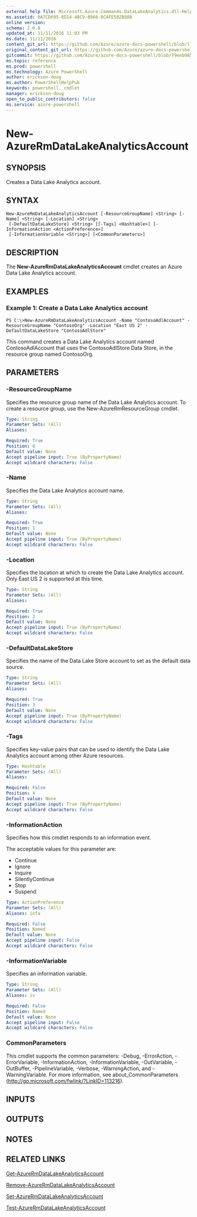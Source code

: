 ```yaml
---
external help file: Microsoft.Azure.Commands.DataLakeAnalytics.dll-Help.xml
ms.assetid: 0A7CD695-6D14-4BC9-B960-0CAFE502B88B
online version: 
schema: 2.0.0
updated_at: 11/11/2016 11:03 PM
ms.date: 11/11/2016
content_git_url: https://github.com/Azure/azure-docs-powershell/blob/live/azureps-cmdlets-docs/ResourceManager/AzureRM.DataLakeAnalytics/v2.3.0/New-AzureRmDataLakeAnalyticsAccount.md
original_content_git_url: https://github.com/Azure/azure-docs-powershell/blob/live/azureps-cmdlets-docs/ResourceManager/AzureRM.DataLakeAnalytics/v2.3.0/New-AzureRmDataLakeAnalyticsAccount.md
gitcommit: https://github.com/Azure/azure-docs-powershell/blob/79eeb985ea480979357fb4695832a0c3d29a48bf/azureps-cmdlets-docs/ResourceManager/AzureRM.DataLakeAnalytics/v2.3.0/New-AzureRmDataLakeAnalyticsAccount.md
ms.topic: reference
ms.prod: powershell
ms.technology: Azure PowerShell
author: erickson-doug
ms.author: PowerShellHelpPub
keywords: powershell, cmdlet
manager: erickson-doug
open_to_public_contributors: false
ms.service: azure-powershell
---
```


# New-AzureRmDataLakeAnalyticsAccount

## SYNOPSIS
Creates a Data Lake Analytics account.

## SYNTAX

```
New-AzureRmDataLakeAnalyticsAccount [-ResourceGroupName] <String> [-Name] <String> [-Location] <String>
 [-DefaultDataLakeStore] <String> [[-Tags] <Hashtable>] [-InformationAction <ActionPreference>]
 [-InformationVariable <String>] [<CommonParameters>]
```

## DESCRIPTION
The **New-AzureRmDataLakeAnalyticsAccount** cmdlet creates an Azure Data Lake Analytics account.

## EXAMPLES

### Example 1: Create a Data Lake Analytics account
```
PS C:\>New-AzureRmDataLakeAnalyticsAccount -Name "ContosoAdlAccount" -ResourceGroupName "ContosoOrg" -Location "East US 2" -DefaultDataLakeStore "ContosoAdlStore"
```

This command creates a Data Lake Analytics account named ContosoAdlAccount that uses the ContosoAdlStore Data Store, in the resource group named ContosoOrg.

## PARAMETERS

### -ResourceGroupName
Specifies the resource group name of the Data Lake Analytics account.
To create a resource group, use the New-AzureRmResourceGroup cmdlet.

```yaml
Type: String
Parameter Sets: (All)
Aliases: 

Required: True
Position: 0
Default value: None
Accept pipeline input: True (ByPropertyName)
Accept wildcard characters: False
```

### -Name
Specifies the Data Lake Analytics account name.

```yaml
Type: String
Parameter Sets: (All)
Aliases: 

Required: True
Position: 1
Default value: None
Accept pipeline input: True (ByPropertyName)
Accept wildcard characters: False
```

### -Location
Specifies the location at which to create the Data Lake Analytics account.
Only East US 2 is supported at this time.

```yaml
Type: String
Parameter Sets: (All)
Aliases: 

Required: True
Position: 2
Default value: None
Accept pipeline input: True (ByPropertyName)
Accept wildcard characters: False
```

### -DefaultDataLakeStore
Specifies the name of the Data Lake Store account to set as the default data source.

```yaml
Type: String
Parameter Sets: (All)
Aliases: 

Required: True
Position: 3
Default value: None
Accept pipeline input: True (ByPropertyName)
Accept wildcard characters: False
```

### -Tags
Specifies key-value pairs that can be used to identify the Data Lake Analytics account among other Azure resources.

```yaml
Type: Hashtable
Parameter Sets: (All)
Aliases: 

Required: False
Position: 4
Default value: None
Accept pipeline input: True (ByPropertyName)
Accept wildcard characters: False
```

### -InformationAction
Specifies how this cmdlet responds to an information event.

The acceptable values for this parameter are:

- Continue
- Ignore
- Inquire
- SilentlyContinue
- Stop
- Suspend

```yaml
Type: ActionPreference
Parameter Sets: (All)
Aliases: infa

Required: False
Position: Named
Default value: None
Accept pipeline input: False
Accept wildcard characters: False
```

### -InformationVariable
Specifies an information variable.

```yaml
Type: String
Parameter Sets: (All)
Aliases: iv

Required: False
Position: Named
Default value: None
Accept pipeline input: False
Accept wildcard characters: False
```

### CommonParameters
This cmdlet supports the common parameters: -Debug, -ErrorAction, -ErrorVariable, -InformationAction, -InformationVariable, -OutVariable, -OutBuffer, -PipelineVariable, -Verbose, -WarningAction, and -WarningVariable. For more information, see about_CommonParameters (http://go.microsoft.com/fwlink/?LinkID=113216).

## INPUTS

## OUTPUTS

## NOTES

## RELATED LINKS

[Get-AzureRmDataLakeAnalyticsAccount](xref:ResourceManager/AzureRM.DataLakeAnalytics/v2.3.0/Get-AzureRmDataLakeAnalyticsAccount.md)

[Remove-AzureRmDataLakeAnalyticsAccount](xref:ResourceManager/AzureRM.DataLakeAnalytics/v2.3.0/Remove-AzureRmDataLakeAnalyticsAccount.md)

[Set-AzureRmDataLakeAnalyticsAccount](xref:ResourceManager/AzureRM.DataLakeAnalytics/v2.3.0/Set-AzureRmDataLakeAnalyticsAccount.md)

[Test-AzureRmDataLakeAnalyticsAccount](xref:ResourceManager/AzureRM.DataLakeAnalytics/v2.3.0/Test-AzureRmDataLakeAnalyticsAccount.md)


